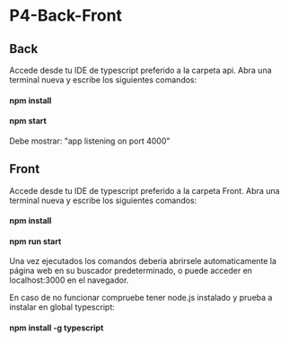 # P4-Back-Front 



## Back
Accede desde tu IDE de typescript preferido a la carpeta api. Abra una terminal nueva y escribe los siguientes comandos:
#### npm install
#### npm start
Debe mostrar: "app listening on port 4000"



## Front
Accede desde tu IDE de typescript preferido a la carpeta Front. Abra una terminal nueva y escribe los siguientes comandos:
#### npm install
#### npm run start
Una vez ejecutados los comandos deberia abrirsele automaticamente la página web en su buscador predeterminado, o puede acceder en localhost:3000 en el navegador.



En caso de no funcionar compruebe tener node.js instalado y prueba a instalar en global typescript:
#### npm install -g typescript 
